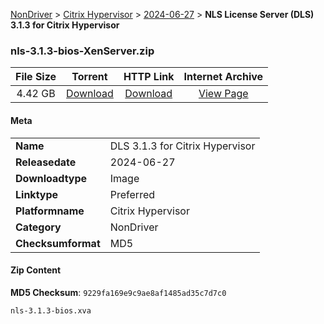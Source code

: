 
[NonDriver](/README.md)  >  [Citrix Hypervisor](/index/NonDriver/Citrix_Hypervisor.md)  >  [2024-06-27](/index/NonDriver/Citrix_Hypervisor/2024-06-27.md)  >  **NLS License Server (DLS) 3.1.3 for Citrix Hypervisor**


### nls-3.1.3-bios-XenServer.zip

| **File Size** | **Torrent**  | **HTTP Link** | **Internet Archive** |
|:-------------:|:------------:|:-------------:|:--------------------:|
| 4.42 GB |  [Download](https://archive.org/download/nvgpu_nls-3.1.3-bios-XenServer.zip/nvgpu_nls-3.1.3-bios-XenServer.zip_archive.torrent)       | [Download](https://archive.org/compress/nvgpu_nls-3.1.3-bios-XenServer.zip) | [View Page](https://archive.org/details/nvgpu_nls-3.1.3-bios-XenServer.zip)       |

#### Meta

<table>
<tr><td><strong>Name</strong></td><td>DLS 3.1.3 for Citrix Hypervisor</td></tr>
<tr><td><strong>Releasedate</strong></td><td>2024-06-27</td></tr>
<tr><td><strong>Downloadtype</strong></td><td>Image</td></tr>
<tr><td><strong>Linktype</strong></td><td>Preferred</td></tr>
<tr><td><strong>Platformname</strong></td><td>Citrix Hypervisor</td></tr>
<tr><td><strong>Category</strong></td><td>NonDriver</td></tr>
<tr><td><strong>Checksumformat</strong></td><td>MD5</td></tr>
</table>

#### Zip Content

**MD5 Checksum**: `9229fa169e9c9ae8af1485ad35c7d7c0`

```text
nls-3.1.3-bios.xva
```